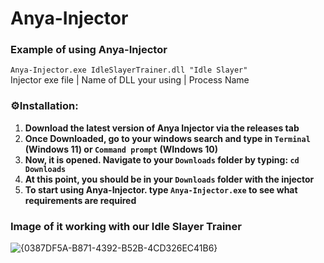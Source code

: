 # Anya-Injector

### Example of using Anya-Injector
`Anya-Injector.exe IdleSlayerTrainer.dll "Idle Slayer"`<br>
Injector exe file | Name of DLL your using | Process Name

### ⚙️Installation:
1. **Download the latest version of Anya Injector via the releases tab**
2. **Once Downloaded, go to your windows search and type in `Terminal` (Windows 11) or `Command prompt` (WIndows 10)**
3. **Now, it is opened. Navigate to your `Downloads` folder by typing: `cd Downloads`**
4. **At this point, you should be in your `Downloads` folder with the injector**
5. **To start using Anya-Injector. type `Anya-Injector.exe` to see what requirements are required**

### Image of it working with our Idle Slayer Trainer
![{0387DF5A-B871-4392-B52B-4CD326EC41B6}](https://github.com/user-attachments/assets/c7a9dfa2-1c57-4eb4-92e7-8b10f058d7d4)
